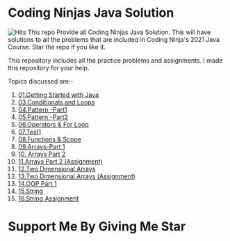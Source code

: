 # Coding Ninjas Java Solution
![Hits](https://itsjinendrajain.pythonanywhere.com/count/tag.svg?url=https%3A%2F%2Fgithub.com%2Fitsjinendrajain%2FCodingNinjas-Java-Solution)
This repo Provide all Coding Ninjas Java Solution. 
This will have solutions to all the problems that are included in Coding Ninja's 2021 Java Course. Star the repo if you like it.

This repository includes all the practice problems and assignments.
I made this repository for your help.


Topics discussed are:-
1) [01.Getting Started with Java](https://github.com/itsjinendrajain/CodingNinjas-Java-Solution/tree/main/01.Getting%20Started%20with%20Java)
2) [03.Conditionals and Loops](https://github.com/itsjinendrajain/CodingNinjas-Java-Solution/tree/main/03.Conditionals%20and%20Loops)
3) [04.Pattern -Part1](https://github.com/itsjinendrajain/CodingNinjas-Java-Solution/tree/main/04.Pattern%20-Part1)
4) [05.Pattern -Part2](https://github.com/itsjinendrajain/CodingNinjas-Java-Solution/tree/main/05.Pattern%20-Part2)
5) [06.Operators & For Loop](https://github.com/itsjinendrajain/CodingNinjas-Java-Solution/tree/main/06.Operators%20%26%20For%20Loop)
6) [07.Test1](https://github.com/itsjinendrajain/CodingNinjas-Java-Solution/tree/main/07.Test1)
7) [08.Functions & Scope](https://github.com/itsjinendrajain/CodingNinjas-Java-Solution/tree/main/08.Functions%20%26%20Scope)
8) [09.Arrays-Part 1](https://github.com/itsjinendrajain/CodingNinjas-Java-Solution/tree/main/09.Arrays-Part%201)
9) [10. Arrays Part 2](https://github.com/itsjinendrajain/CodingNinjas-Java-Solution/tree/main/10.%20Arrays%20Part%202)
10) [11.Arrays Part 2 (Assignment)](https://github.com/itsjinendrajain/CodingNinjas-Java-Solution/tree/main/11.Arrays%20Part%202%20(Assignment))
11) [12.Two Dimensional Arrays](https://github.com/itsjinendrajain/CodingNinjas-Java-Solution/tree/main/12.Two%20Dimensional%20Arrays)
12) [13.Two Dimensional Arrays (Assignment)](https://github.com/itsjinendrajain/CodingNinjas-Java-Solution/tree/main/13.Two%20Dimensional%20Arrays%20(Assignment))
13) [14.OOP Part 1](https://github.com/itsjinendrajain/CodingNinjas-Java-Solution/tree/main/14.OOP%20Part%201)
14) [15.String](https://github.com/itsjinendrajain/CodingNinjas-Java-Solution/tree/main/15.String)
15) [16.String Assignment](https://github.com/itsjinendrajain/CodingNinjas-Java-Solution/tree/main/16.String%20Assignment)



# Support Me By Giving Me Star


